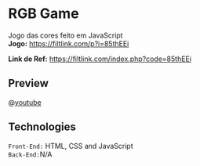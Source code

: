 # RGB Game
Jogo das cores feito em JavaScript <br/>
**Jogo:** https://filtlink.com/p?i=85thEEi

**Link de Ref:** https://filtlink.com/index.php?code=85thEEi

## Preview
@[youtube](https://youtu.be/SyV1zKAJ0rI)

## Technologies
<code>Front-End:</code> HTML, CSS and JavaScript <br/>
<code>Back-End:</code>N/A
